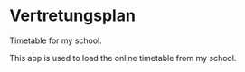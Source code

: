 # Vertretungsplan
Timetable for my school.

This app is used to load the online timetable from my school.
